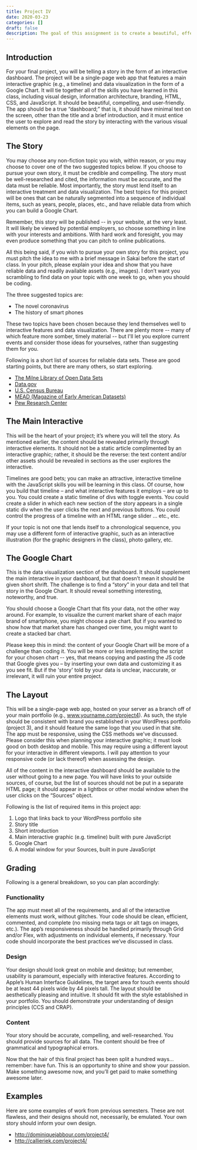 ```yaml
---
title: Project IV
date: 2020-03-23
categories: []
draft: false
description: The goal of this assignment is to create a beautiful, effective, user-friendly portfolio website using WordPress. Your audience consists of potential employers.
---
```


## Introduction

For your final project, you will be telling a story in the form of an interactive dashboard. The project will be a single-page web app that features a main interactive graphic (e.g., a timeline) and data visualization in the form of a Google Chart. It will tie together all of the skills you have learned in this class, including visual design, information architecture, branding, HTML, CSS, and JavaScript. It should be beautiful, compelling, and user-friendly. The app should be a true “dashboard;” that is, it should have minimal text on the screen, other than the title and a brief introduction, and it must entice the user to explore and read the story by interacting with the various visual elements on the page. 

## The Story

You may choose any non-fiction topic you wish, within reason, or you may choose to cover one of the two suggested topics below. If you choose to pursue your own story, it must be credible and compelling. The story must be well-researched and cited, the information must be accurate, and the data must be reliable. Most importantly, the story must lend itself to an interactive treatment and data visualization. The best topics for this project will be ones that can be naturally segmented into a sequence of individual items, such as years, people, places, etc., and have reliable data from which you can build a Google Chart.

Remember, this story will be published -- in your website, at the very least. It will likely be viewed by potential employers, so choose something in line with your interests and ambitions. With hard work and foresight, you may even produce something that you can pitch to online publications.

All this being said, if you wish to pursue your own story for this project, you must pitch the idea to me with a brief message in Sakai before the start of class. In your pitch, please explain your idea and show that you have reliable data and readily available assets (e.g., images). I don’t want you scrambling to find data on your topic with one week to go, when you should be coding.

The three suggested topics are:

- The novel coronavirus
- The history of smart phones

These two topics have been chosen because they lend themselves well to interactive features and data visualization. There are plenty more -- many of which feature more somber, timely material -- but I'll let you explore current events and consider those ideas for yourselves, rather than suggesting them for you.

Following is a short list of sources for reliable data sets. These are good starting points, but there are many others, so start exploring.

- [The Milne Library of Open Data Sets](http://libguides.geneseo.edu/data)
- [Data.gov](https://www.data.gov/)
- [U.S. Census Bureau](https://www.census.gov/data.html)
- [MEAD (Magazine of Early American Datasets)](https://repository.upenn.edu/mead/)
- [Pew Research Center](http://www.pewinternet.org/datasets/)

## The Main Interactive

This will be the heart of your project; it’s where you will tell the story. As mentioned earlier, the content should be revealed primarily through interactive elements. It should not be a static article complimented by an interactive graphic; rather, it should be the reverse: the text content and/or other assets should be revealed in sections as the user explores the interactive.

Timelines are good bets; you can make an attractive, interactive timeline with the JavaScript skills you will be learning in this class. Of course, how you build that timeline – and what interactive features it employs – are up to you. You could create a static timeline of divs with toggle events. You could create a slider in which each new section of the story appears in a single static div when the user clicks the next and previous buttons. You could control the progress of a timeline with an HTML range slider ... etc., etc.

If your topic is not one that lends itself to a chronological sequence, you may use a different form of interactive graphic, such as an interactive illustration (for the graphic designers in the class), photo gallery, etc.

## The Google Chart

This is the data visualization section of the dashboard. It should supplement the main interactive in your dashboard, but that doesn’t mean it should be given short shrift. The challenge is to find a “story” in your data and tell that story in the Google Chart. It should reveal something interesting, noteworthy, and true.

You should choose a Google Chart that fits your data, not the other way around. For example, to visualize the current market share of each major brand of smartphone, you might choose a pie chart. But if you wanted to show how that market share has changed over time, you might want to create a stacked bar chart.

Please keep this in mind: the content of your Google Chart will be more of a challenge than coding it. You will be more or less implementing the script for your chosen chart -- yes, that means copying and pasting the JS code that Google gives you – by inserting your own data and customizing it as you see fit. But if the 'story' told by your data is unclear, inaccurate, or irrelevant, it will ruin your entire project. 

## The Layout

This will be a single-page web app, hosted on your server as a branch off of your main portfolio (e.g., www.yourname.com/project4).  As such, the style should be consistent with brand you established in your WordPress portfolio (project 3), and it should feature the same logo that you used in that site. The app must be responsive, using the CSS methods we've discussed. Please consider this when planning your interactive graphic; it must look good on both desktop and mobile. This may require using a different layout for your interactive in different viewports. I will pay attention to your responsive code (or lack thereof) when assessing the design.

All of the content in the interactive dashboard should be available to the user without going to a new page. You will have links to your outside sources, of course, but the list of sources should not be put in a separate HTML page; it should appear in a lightbox or other modal window when the user clicks on the “Sources” object.

Following is the list of required items in this project app:

1. Logo that links back to your WordPress portfolio site
2. Story title
3. Short introduction
4. Main interactive graphic (e.g. timeline) built with pure JavaScript
5. Google Chart
6. A modal window for your Sources, built in pure JavaScript

## Grading

Following is a general breakdown, so you can plan accordingly:

### Functionality

The app must meet all of the requirements, and all of the interactive elements must work, without glitches. Your code should be clean, efficient, commented, and complete (no missing meta tags or alt tags on images, etc.). The app’s responsiveness should be handled primarily through Grid and/or Flex, with adjustments on individual elements, if necessary. Your code should incorporate the best practices we’ve discussed in class.

### Design

Your design should look great on mobile and desktop; but remember, usability is paramount, especially with interactive features. According to Apple’s Human Interface Guidelines, the target area for touch events should be at least 44 pixels wide by 44 pixels tall. The layout should be aesthetically pleasing and intuitive. It should fit with the style established in your portfolio. You should demonstrate your understanding of design principles (CCS and CRAP).

### Content

Your story should be accurate, compelling, and well-researched. You should provide sources for all data. The content should be free of grammatical and typographical errors.

Now that the hair of this final project has been split a hundred ways…remember: have fun. This is an opportunity to shine and show your passion. Make something awesome now, and you’ll get paid to make something awesome later.

## Examples

Here are some examples of work from previous semesters. These are not flawless, and their designs should not, necessarily, be emulated. Your own story should inform your own design.

- http://dominiquejabbour.com/project4/
- http://callieriek.com/project4/